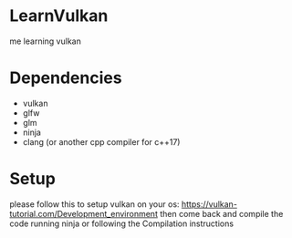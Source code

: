 # LearnVulkan
me learning vulkan

# Dependencies
- vulkan
- glfw
- glm
- ninja
- clang (or another cpp compiler for c++17)

# Setup
please follow this to setup vulkan on your os: https://vulkan-tutorial.com/Development_environment 
then come back and compile the code running ninja or following the Compilation instructions
